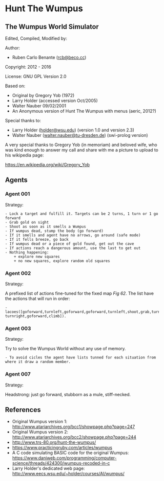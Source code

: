 # Hunt The Wumpus

## The Wumpus World Simulator

Edited, Compiled, Modified by:

Author: 

- Ruben Carlo Benante (rcb@beco.cc)

Copyright: 2012 - 2016

License: GNU GPL Version 2.0

Based on:

- Original by Gregory Yob (1972)
- Larry Holder (accessed version Oct/2005)
- Walter Nauber 09/02/2001
- An Anonymous version of Hunt The Wumpus with menus (aeric, 2012?)

Special thanks to:

- Larry Holder (holder@wsu.edu) (version 1.0 and version 2.3)
- Walter Nauber (walter.nauber@tu-dresden.de) (swi-prolog version)

A very special thanks to Gregory Yob (in memoriam) and beloved wife,
who was kind enough to answer my call and share with me a picture to upload 
to his wikipedia page:

https://en.wikipedia.org/wiki/Gregory_Yob

## Agents

### Agent 001

Strategy: 

    - Lock a target and fulfill it. Targets can be 2 turns, 1 turn or 1 go forward
    - Grab gold on sight
    - Shoot as soon as it smells a Wumpus
    - If wumpus dead, stump the body (go forward)
    - If it smells and agent have no arrows, go around (safe mode)
    - If it fells breeze, go back
    - If wumpus dead or a piece of gold found, get out the cave
    - If actions reach a dangerous amount, use the last to get out
    - Nothing happening:
        + explore new squares
        + no new squares, explore random old squares

### Agent 002

Strategy:

A prefixed list of actions fine-tuned for the fixed map _Fig 62_. The list have the actions that will run in order:

    - lacoes([goforward,turnleft,goforward,goforward,turnleft,shoot,grab,turnleft,goforward,goforward,         turnright,goforward,climb]).

### Agent 003

Strategy:

Try to solve the Wumpus World without any use of memory.

    - To avoid cicles the agent have lists tunned for each situation from where it draw a random member.

### Agent 007

Strategy:

Headstrong: just go forward, stubborn as a mule, stiff-necked.

## References

* Original Wumpus version 1: http://www.atariarchives.org/bcc1/showpage.php?page=247
* Original Wumpus version 2: http://www.atariarchives.org/bcc2/showpage.php?page=244
* http://www.trs-80.org/hunt-the-wumpus/
* https://www.practicingruby.com/articles/wumpus
* A C code simulating BASIC code for the original Wumpus: https://www.daniweb.com/programming/computer-science/threads/424300/wumpus-recoded-in-c
* Larry Holder's dedicated web page: http://www.eecs.wsu.edu/~holder/courses/AI/wumpus/

